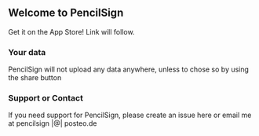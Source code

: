 ## Welcome to PencilSign

Get it on the App Store! Link will follow.

### Your data 

PencilSign will not upload any data anywhere, unless to chose so by using the share button

### Support or Contact

If you need support for PencilSign, please create an issue here or email me at pencilsign |@| posteo.de
